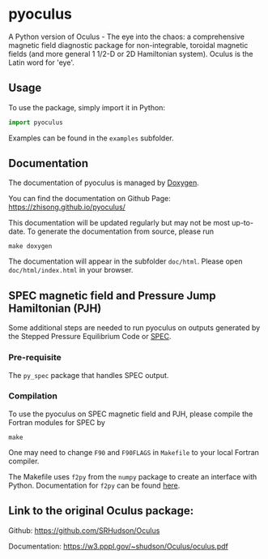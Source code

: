 # pyoculus
A Python version of Oculus - The eye into the chaos: a comprehensive magnetic field diagnostic package for non-integrable, toroidal magnetic fields (and more general 1 1/2-D or 2D Hamiltonian system). Oculus is the Latin word for 'eye'.

## Usage

To use the package, simply import it in Python:
```python
import pyoculus
```

Examples can be found in the `examples` subfolder.

## Documentation

The documentation of pyoculus is managed by [Doxygen](https://www.doxygen.nl/index.html).

You can find the documentation on Github Page: https://zhisong.github.io/pyoculus/

This documentation will be updated regularly but may not be most up-to-date. To generate the documentation from source, please run

```
make doxygen
```

The documentation will appear in the subfolder `doc/html`. Please open `doc/html/index.html` in your browser.

## SPEC magnetic field and Pressure Jump Hamiltonian (PJH) 

Some additional steps are needed to run pyoculus on outputs generated by 
the Stepped Pressure Equilibrium Code or [SPEC](https://princetonuniversity.github.io/SPEC/).

### Pre-requisite
The `py_spec` package that handles SPEC output.

### Compilation
To use the pyoculus on SPEC magnetic field and PJH, please compile the Fortran modules for SPEC by
```
make
```
One may need to change `F90` and `F90FLAGS` in `Makefile` to your local Fortran compiler.

The Makefile uses `f2py` from the `numpy` package to create an interface with Python.
Documentation for `f2py` can be found [here](https://numpy.org/doc/stable/f2py/).

## Link to the original Oculus package:

Github: https://github.com/SRHudson/Oculus

Documentation: https://w3.pppl.gov/~shudson/Oculus/oculus.pdf


